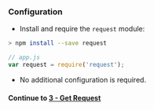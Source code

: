 ### Configuration
* Install and require the `request` module:
  
```bash
> npm install --save request
```
  
```javascript
// app.js
var request = require('request');
```
  
* No additional configuration is required.
  
#### Continue to [3 - Get Request](3_get.md)